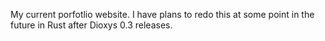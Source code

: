My current porfotlio website. I have plans to redo this at some point in the future in Rust after Dioxys 0.3 releases.
